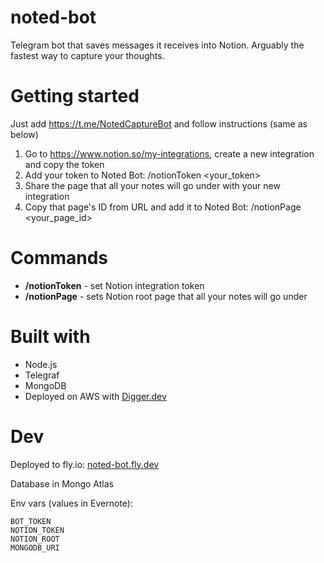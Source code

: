 # noted-bot

Telegram bot that saves messages it receives into Notion.
Arguably the fastest way to capture your thoughts.

# Getting started

Just add https://t.me/NotedCaptureBot and follow instructions (same as below)

1. Go to https://www.notion.so/my-integrations, create a new integration and copy the token
2. Add your token to Noted Bot: /notionToken <your_token>
3. Share the page that all your notes will go under with your new integration
4. Copy that page's ID from URL and add it to Noted Bot: /notionPage <your_page_id>

# Commands
- **/notionToken** - set Notion integration token
- **/notionPage** - sets Notion root page that all your notes will go under

# Built with
- Node.js
- Telegraf 
- MongoDB
- Deployed on AWS with [Digger.dev](https://digger.dev)

# Dev
Deployed to fly.io: [noted-bot.fly.dev](noted-bot.fly.dev)

Database in Mongo Atlas

Env vars (values in Evernote):
```
BOT_TOKEN
NOTION_TOKEN
NOTION_ROOT
MONGODB_URI
```


